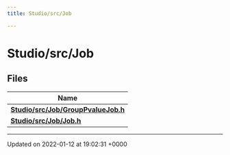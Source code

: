 ```yaml
---
title: Studio/src/Job

---
```


# Studio/src/Job



## Files

| Name           |
| -------------- |
| **[Studio/src/Job/GroupPvalueJob.h](../Files/GroupPvalueJob_8h.md#file-grouppvaluejob.h)**  |
| **[Studio/src/Job/Job.h](../Files/Job_8h.md#file-job.h)**  |






-------------------------------

Updated on 2022-01-12 at 19:02:31 +0000
